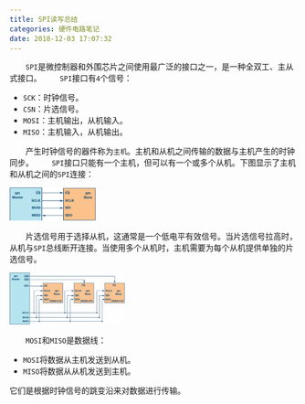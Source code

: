 ```yaml
---
title: SPI读写总结
categories: 硬件电路笔记
date: 2018-12-03 17:07:32
---
```

&emsp;&emsp;`SPI`是微控制器和外围芯片之间使用最广泛的接口之一，是一种全双工、主从式接口。<!--more-->
&emsp;&emsp;`SPI`接口有`4`个信号：

- `SCK`：时钟信号。
- `CSN`：片选信号。
- `MOSI`：主机输出，从机输入。
- `MISO`：主机输入，从机输出。

&emsp;&emsp;产生时钟信号的器件称为`主机`。主机和从机之间传输的数据与主机产生的时钟同步。
&emsp;&emsp;`SPI`接口只能有一个主机，但可以有一个或多个从机。下图显示了主机和从机之间的`SPI`连接：

<img src="./SPI读写总结/SPI接口.png" width=30%>

&emsp;&emsp;片选信号用于选择从机，这通常是一个低电平有效信号。当片选信号拉高时，从机与`SPI`总线断开连接。当使用多个从机时，主机需要为每个从机提供单独的片选信号。

<img src="./SPI读写总结/多从机SPI配置.png" width=40%>

&emsp;&emsp;`MOSI`和`MISO`是数据线：

- `MOSI`将数据从主机发送到从机。
- `MISO`将数据从从机发送到主机。

它们是根据时钟信号的跳变沿来对数据进行传输。